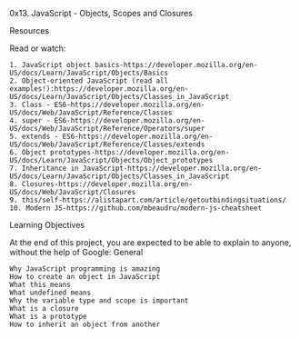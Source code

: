 0x13. JavaScript - Objects, Scopes and Closures

Resources

Read or watch:

    1. JavaScript object basics-https://developer.mozilla.org/en-US/docs/Learn/JavaScript/Objects/Basics
    2. Object-oriented JavaScript (read all examples!):https://developer.mozilla.org/en-US/docs/Learn/JavaScript/Objects/Classes_in_JavaScript
    3. Class - ES6-https://developer.mozilla.org/en-US/docs/Web/JavaScript/Reference/Classes
    4. super - ES6-https://developer.mozilla.org/en-US/docs/Web/JavaScript/Reference/Operators/super
    5. extends - ES6-https://developer.mozilla.org/en-US/docs/Web/JavaScript/Reference/Classes/extends
    6. Object prototypes-https://developer.mozilla.org/en-US/docs/Learn/JavaScript/Objects/Object_prototypes
    7. Inheritance in JavaScript-https://developer.mozilla.org/en-US/docs/Learn/JavaScript/Objects/Classes_in_JavaScript
    8. Closures-https://developer.mozilla.org/en-US/docs/Web/JavaScript/Closures
    9. this/self-https://alistapart.com/article/getoutbindingsituations/
    10. Modern JS-https://github.com/mbeaudru/modern-js-cheatsheet

Learning Objectives

At the end of this project, you are expected to be able to explain to anyone, without the help of Google:
General

    Why JavaScript programming is amazing
    How to create an object in JavaScript
    What this means
    What undefined means
    Why the variable type and scope is important
    What is a closure
    What is a prototype
    How to inherit an object from another

